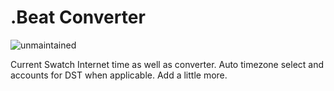 # .Beat Converter

![unmaintained](http://img.shields.io/badge/status-unmaintained-red.png)

Current Swatch Internet time as well as converter. Auto timezone select and accounts for DST when applicable. Add a little more.
